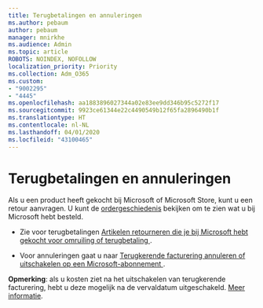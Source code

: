 ```yaml
---
title: Terugbetalingen en annuleringen
ms.author: pebaum
author: pebaum
manager: mnirkhe
ms.audience: Admin
ms.topic: article
ROBOTS: NOINDEX, NOFOLLOW
localization_priority: Priority
ms.collection: Adm_O365
ms.custom:
- "9002295"
- "4445"
ms.openlocfilehash: aa1883896027344a02e83ee9dd346b95c5272f17
ms.sourcegitcommit: 9923ce61344e22c4490549b12f65fa2896490b1f
ms.translationtype: HT
ms.contentlocale: nl-NL
ms.lasthandoff: 04/01/2020
ms.locfileid: "43100465"
---
```

# <a name="refunds-and-cancellations"></a>Terugbetalingen en annuleringen

Als u een product heeft gekocht bij Microsoft of Microsoft Store, kunt u een retour aanvragen. U kunt de [ordergeschiedenis](https://account.microsoft.com/billing/orders/) bekijken om te zien wat u bij Microsoft hebt besteld. 

- Zie voor terugbetalingen [ Artikelen retourneren die je bij Microsoft hebt gekocht voor omruiling of terugbetaling ](https://support.microsoft.com/help/10558).

- Voor annuleringen gaat u naar [ Terugkerende facturering annuleren of uitschakelen op een Microsoft-abonnement ](https://support.microsoft.com/help/4027815).

**Opmerking**: als u kosten ziet na het uitschakelen van terugkerende facturering, hebt u deze mogelijk na de vervaldatum uitgeschakeld. [Meer informatie](https://support.microsoft.com/help/10640). 